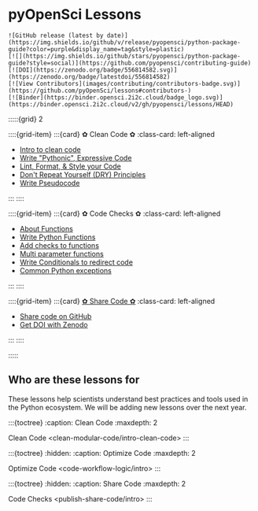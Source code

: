 # pyOpenSci Lessons

```{only} html
![GitHub release (latest by date)](https://img.shields.io/github/v/release/pyopensci/python-package-guide?color=purple&display_name=tag&style=plastic)
[![](https://img.shields.io/github/stars/pyopensci/python-package-guide?style=social)](https://github.com/pyopensci/contributing-guide)
[![DOI](https://zenodo.org/badge/556814582.svg)](https://zenodo.org/badge/latestdoi/556814582)
[![View Contributors](images/contributing/contributors-badge.svg)](https://github.com/pyOpenSci/lessons#contributors-)
[![Binder](https://binder.opensci.2i2c.cloud/badge_logo.svg)](https://binder.opensci.2i2c.cloud/v2/gh/pyopensci/lessons/HEAD)
```

:::::{grid} 2

::::{grid-item}
:::{card} ✿ Clean Code ✿
:class-card: left-aligned

* [Intro to clean code](intro-clean-code)
* [Write "Pythonic", Expressive Code](python-expressive-code)
* [Lint, Format, & Style your Code](clean-modular-code/python-pep-8)
* [Don't Repeat Yourself (DRY) Principles](clean-modular-code/python-dry-modular-code)
* [Write Pseudocode](write-pseudocode)

:::
::::

::::{grid-item}
:::{card} ✿ Code Checks ✿
:class-card: left-aligned

* [About Functions](about-functions)
* [Write Python Functions](write-functions)
* [Add checks to functions](functions-checks)
* [Multi parameter functions](multi-parameter-functions)
* [Write Conditionals to redirect code](conditionals)
* [Common Python exceptions](common-exceptions)

<!-- 
TODO: let's merge this with the conditional lesson
* [Conditionals with alternatives](conditionals-alternatives) 
-->
:::
::::

::::{grid-item}
:::{card} [✿ Share Code ✿](publish-share-code/intro)
:class-card: left-aligned

* [Share code on GitHub](share-your-code)
* [Get DOI with Zenodo](cite-your-code)

:::
::::

:::::

## Who are these lessons for

These lessons help scientists understand best practices and tools used in the Python ecosystem. We will be adding new lessons over the next year.

:::{toctree}
:caption: Clean Code
:maxdepth: 2

Clean Code <clean-modular-code/intro-clean-code>
:::

:::{toctree}
:hidden:
:caption: Optimize Code
:maxdepth: 2

Optimize Code <code-workflow-logic/intro>
:::

:::{toctree}
:hidden:
:caption: Share Code
:maxdepth: 2

Code Checks <publish-share-code/intro>
:::
